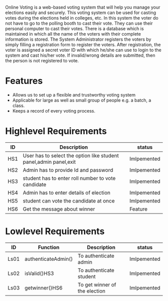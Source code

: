 Online Voting is a web-based voting system that will help you manage your elections easily and securely. This voting system can be used for casting votes during the elections held in colleges, etc. In this system the voter do not have to go to the polling booth to cast their vote. They can use their personal computer to cast their votes. There is a database which is maintained in which all the name of the voters with their complete information is stored. The System Administrator registers the voters by simply filling a registration form to register the voters. After registration, the voter is assigned a secret voter ID with which he/she can use to login to the system and cast his/her vote. If invalid/wrong details are submitted, then the person is not registered to vote.

# Features 

* Allows us to set up a flexible and trustworthy voting system
* Applicable for large as well as small group of people e.g. a batch, a class.
* Keeps a record of  every voting process.

# Highlevel Requirements
| ID  |                   Description                                   | status |
|-----|-----------------------------------------------------------------|--------|
| HS1 |User has to select the option like student panel,admin panel,exit|Imlpemented|
| HS2 |Admin has to provide Id and password|Imlpemented|
| HS3 |student has to enter roll number to vote candidate|Imlpemented|
| HS4 |Admin has to enter details of election|Imlpemented|
| HS5 |student can vote the candidate at once|Imlpemented|
| HS6 |Get the message about winner|Feature|

# Lowlevel Requirements
| ID  |                   Function                                      | Description|status |
|-----|-----------------------------------------------------------------|--------|-----------|
| Ls01 |authenticateAdmin()|To authenticate admin|Imlpemented|
| Ls02 |isValid()HS3|To authenticate student|Imlpemented|
| Ls03 |getwinner()HS6|To get winner of the election|Imlpemented|










